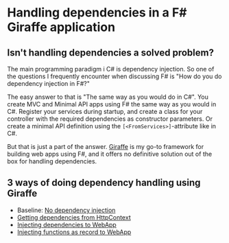 # Handling dependencies in a F# Giraffe application

## Isn't handling dependencies a solved problem?

The main programming paradigm i C# is dependency injection. So one of the questions I frequently encounter
when discussing F# is "How do you do dependency injection in F#?"

The easy answer to that is "The same way as you would do in C#". You create MVC and Minimal API apps using F# 
the same way as you would in C#. Register your services during startup, and create a class for your controller
with the required dependencies as constructor parameters. Or create a minimal API definition using the 
`[<FromServices>]`-attribute like in C#.  

But that is just a part of the answer. [Giraffe](https://giraffe.wiki/) is my go-to framework for building
web apps using F#, and it offers no definitive solution out of the box for handling dependencies.

## 3 ways of doing dependency handling using Giraffe

*  Baseline: [No dependency injection](..\NoDi\NoDi.fs)
*  [Getting dependencies from HttpContext](..\FromCtx\FromCtx.fs)
*  [Injecting dependencies to WebApp](..\ToWebApp\ToWebApp.fs)
*  [Injecting functions as record to WebApp](..\DiRecord\DiRecord.fs)

